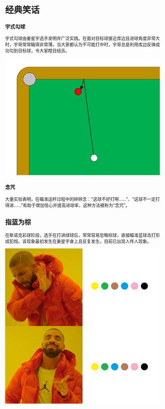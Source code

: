 # 经典笑话

### 宇式勾球

宇式勾球由姜星宇选手发明并广泛实践。在面对目标球接近库边且进球角度非常大时，宇哥常常瞄得非常薄。当大家都认为不可能打中时，宇哥总是利用库边反弹成功勾到目标球，令大家瞠目结舌。

![](./img/yushigouqiu.png)

### 念咒

大量实验表明，在瞄准运杆过程中的碎碎念：“这球不好打啊……”、“这球不一定打得进……”有助于增加信心并提高进球率，这种方法被称为“念咒”。

## 指蓝为棕

在斯诺克彩球阶段，选手在打进绿球后，常常容易忽略棕球，直接瞄准蓝球击打形成犯规。该现象最初发生在姜星宇身上且反复发生，目前已出现人传人现象。

![](./img/zhizongweilan.jpg)
